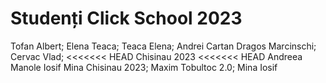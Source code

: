 # Studenți Click School 2023
Tofan Albert;
Elena Teaca;
Teaca Elena;
Andrei Cartan
Dragos Marcinschi;
Cervac Vlad;
<<<<<<< HEAD
Chisinau 2023
<<<<<<< HEAD
Andreea Manole
Iosif Mina
Chisinau 2023;
Maxim Tobultoc 2.0;
Mina Iosif

